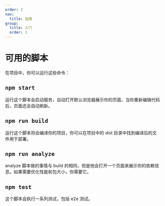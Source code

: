```yaml
---
order: 2
nav:
  title: 指南
group:
  title: 入门
  order: 1
---
```


# 可用的脚本

在项目中，你可以运行这些命令：

## `npm start`

运行这个脚本会启动服务，自动打开默认浏览器展示你的页面。当你重新编辑代码后，页面还会自动刷新。

## `npm run build`

运行这个脚本将会编译你的项目，你可以在项目中的 dist 目录中找到编译后的文件用于部署。

## `npm run analyze`

analyze 脚本做的事情与 build 的相同，但是他会打开一个页面来展示你的依赖信息。如果需要优化性能和包大小，你需要它。

## `npm test`

这个脚本会执行一系列测试，包括 e2e 测试。
